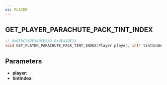 ```yaml
---
ns: PLAYER
---
```

## GET_PLAYER_PARACHUTE_PACK_TINT_INDEX

```c
// 0x6E9C742F340CE5A2 0x4E418E13
void GET_PLAYER_PARACHUTE_PACK_TINT_INDEX(Player player, int* tintIndex);
```


## Parameters
* **player**: 
* **tintIndex**: 

